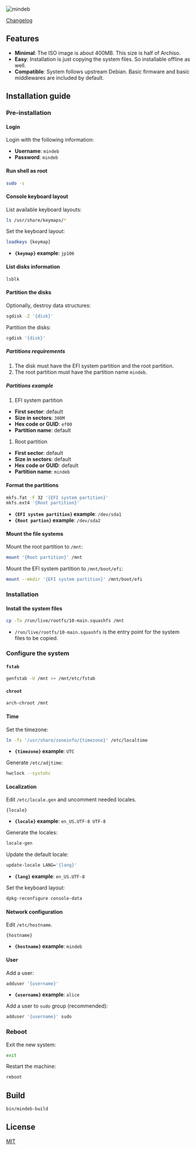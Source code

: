 ![mindeb](https://socialify.git.ci/sakkke/mindeb/image?description=1&forks=1&issues=1&name=1&owner=1&pattern=Plus&pulls=1&stargazers=1&theme=Auto)

[Changelog](./CHANGELOG.md)

## Features

- **Minimal**: The ISO image is about 400MB. This size is half of Archiso.
- **Easy**: Installation is just copying the system files. So installable offline
  as well.
- **Compatible**: System follows upstream Debian. Basic firmware and basic
  middlewares are included by default.

## Installation guide

### Pre-installation

#### Login

Login with the following information:

- **Username**: `mindeb`
- **Password**: `mindeb`

#### Run shell as root

```sh
sudo -s
```

#### Console keyboard layout

List available keyboard layouts:

```sh
ls /usr/share/keymaps/*
```

Set the keyboard layout:

```sh
loadkeys {keymap}
```

- **`{keymap}` example**: `jp106`

#### List disks information

```sh
lsblk
```

#### Partition the disks

Optionally, destroy data structures:

```sh
sgdisk -Z '{disk}'
```

Partition the disks:

```sh
cgdisk '{disk}'
```

##### Partitions requirements

1. The disk must have the EFI system partition and the root partition.
  1. The root partition must have the partition name `mindeb`.

##### Partitions example

1. EFI system partition
  - **First sector**: default
  - **Size in sectors**: `300M`
  - **Hex code or GUID**: `ef00`
  - **Partition name**: default
1. Root partition
  - **First sector**: default
  - **Size in sectors**: default
  - **Hex code or GUID**: default
  - **Partition name**: `mindeb`

#### Format the partitions

```sh
mkfs.fat -F 32 '{EFI system partition}'
mkfs.ext4 '{Root partition}'
```

- **`{EFI system partition}` example**: `/dev/sda1`
- **`{Root partion}` example**: `/dev/sda2`

#### Mount the file systems

Mount the root partition to `/mnt`:

```sh
mount '{Root partition}' /mnt
```

Mount the EFI system partition to `/mnt/boot/efi`:

```sh
mount --mkdir '{EFI system partition}' /mnt/boot/efi
```

### Installation

#### Install the system files

```sh
cp -Ta /run/live/rootfs/10-main.squashfs /mnt
```

- `/run/live/rootfs/10-main.squashfs` is the entry point for the system files
  to be copied.

### Configure the system

#### `fstab`

```sh
genfstab -U /mnt >> /mnt/etc/fstab
```

#### `chroot`

```sh
arch-chroot /mnt
```

#### Time

Set the timezone:

```sh
ln -fs '/usr/share/zoneinfo/{timezone}' /etc/localtime
```

- **`{timezone}` example**: `UTC`

Generate `/etc/adjtime`:

```sh
hwclock --systohc
```

#### Localization

Edit `/etc/locale.gen` and uncomment needed locales.

```
{locale}
```

- **`{locale}` example**: `en_US.UTF-8 UTF-8`

Generate the locales:

```sh
locale-gen
```

Update the default locale:

```sh
update-locale LANG='{lang}'
```

- **`{lang}` example**: `en_US.UTF-8`

Set the keyboard layout:

```sh
dpkg-reconfigure console-data
```

#### Network configuration

Edit `/etc/hostname`.

```
{hostname}
```

- **`{hostname}` example**: `mindeb`

#### User

Add a user:

```sh
adduser '{username}'
```

- **`{username}` example**: `alice`

Add a user to `sudo` group (recommended):

```sh
adduser '{username}' sudo
```

### Reboot

Exit the new system:

```sh
exit
```

Restart the machine:

```sh
reboot
```

## Build

```sh
bin/mindeb-build
```

## License

[MIT](./LICENSE)
